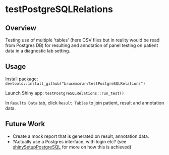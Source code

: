 # **testPostgreSQLRelations**

## **Overview**

Testing use of multiple 'tables' (here CSV files but in reality would be read from Postgres DB) for resulting and annotation of panel testing on patient data in a diagnostic lab setting.

## **Usage**

Install package: `devtools::install_github("brucemoran/testPostgreSQLRelations")`

Launch Shiny app: `testPostgreSQLRelations::run_test()`

In `Results Data` tab, click `Result Tables` to join patient, result and annotation data.

## **Future Work**

* Create a mock report that is generated on result, annotation data.
* ?Actually use a Postgres interface, with login etc? (see [shinySetupPostgreSQL](https://github.com/brucemoran/shinySetupPostgreSQL/) for more on how this is achieved)
